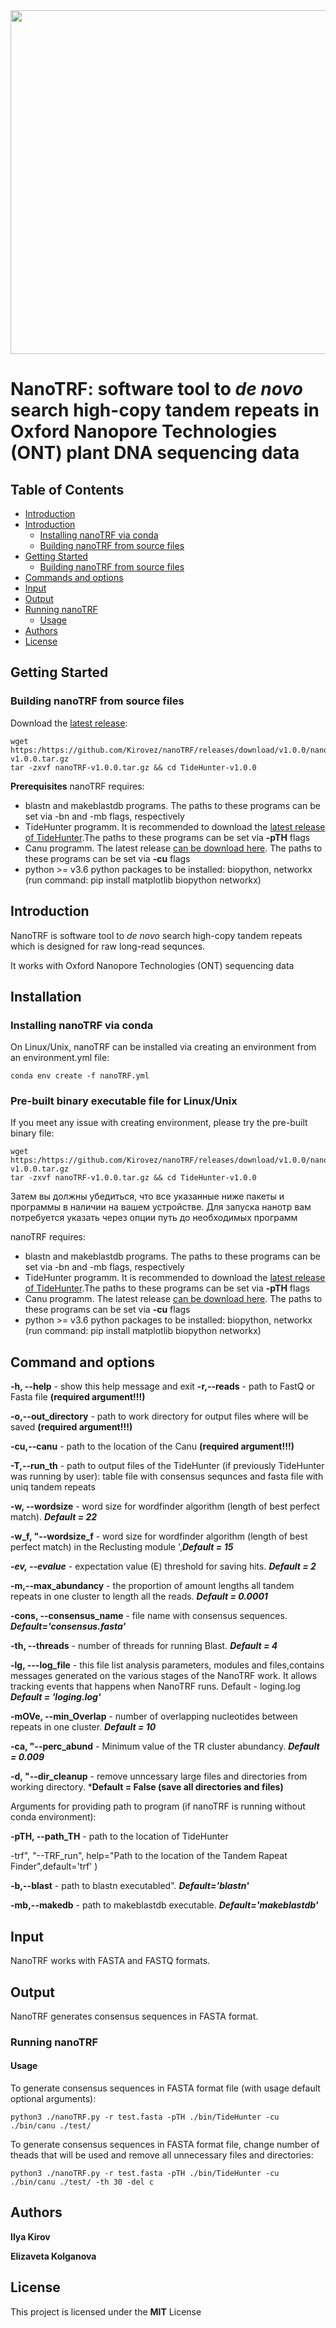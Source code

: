 <img src="nanoTRF.png" width="550" >

# NanoTRF: software tool to *de novo* search high-copy tandem repeats in Oxford Nanopore Technologies (ONT) plant DNA sequencing data



## Table of Contents

- [Introduction](#introduction)
- [Introduction](#install)
  - [Installing nanoTRF via conda](#conda)
  - [Building nanoTRF from source files](#building)
- [Getting Started](#getting) 
  - [Building  nanoTRF from  source files](#building)
- [Commands and options](#cmd)
- [Input](#input_output)
- [Output](#output)
- [Running nanoTRF](#running)
  - [Usage](#usage)
- [Authors](#authors)
- [License](#license)
## <a name="getting"></a>Getting Started
### <a name="building"></a>Building  nanoTRF from  source files

Download the [latest release](https://github.com/Kirovez/nanoTRF/releases):
```
wget https:/https://github.com/Kirovez/nanoTRF/releases/download/v1.0.0/nanoTRF-v1.0.0.tar.gz
tar -zxvf nanoTRF-v1.0.0.tar.gz && cd TideHunter-v1.0.0

```
**Prerequisites**
nanoTRF requires:

- blastn and makeblastdb programs. The paths to these programs can be set via -bn and -mb flags, respectively
- TideHunter programm. It is recommended to download the [latest release of TideHunter](https://github.com/yangao07/TideHunter/releases).The paths to these programs can be set via **-pTH** flags
- Canu programm. The latest release [can be download here](http://github.com/marbl/canu/releases). The paths to these programs can be set via **-cu** flags
- python >= v3.6 python packages to be installed: biopython, networkx (run command: pip install matplotlib biopython networkx)


## <a name="introduction"></a>Introduction

NanoTRF is software tool to *de novo* search high-copy tandem repeats which is designed for raw long-read sequnces.

It works with Oxford Nanopore Technologies (ONT) sequencing data

## <a name="install"></a>Installation

### <a name="conda"></a>Installing nanoTRF via conda
On Linux/Unix, nanoTRF can be installed via creating an environment from an environment.yml file:
 ```
 conda env create -f nanoTRF.yml
 ```
### <a name="conda"></a>Pre-built binary executable file for Linux/Unix

If you meet any issue with creating environment, please try the pre-built binary file:

```
wget https:/https://github.com/Kirovez/nanoTRF/releases/download/v1.0.0/nanoTRF-v1.0.0.tar.gz
tar -zxvf nanoTRF-v1.0.0.tar.gz && cd TideHunter-v1.0.0

```
Затем вы должны убедиться, что все указанные ниже пакеты и программы в наличии на вашем устройстве. Для запуска нанотр вам потребуется указать через опции путь до необходимых программ

nanoTRF requires:

- blastn and makeblastdb programs. The paths to these programs can be set via -bn and -mb flags, respectively
- TideHunter programm. It is recommended to download the [latest release of TideHunter](https://github.com/yangao07/TideHunter/releases).The paths to these programs can be set via **-pTH** flags
- Canu programm. The latest release [can be download here](http://github.com/marbl/canu/releases). The paths to these programs can be set via **-cu** flags
- python >= v3.6 python packages to be installed: biopython, networkx (run command: pip install matplotlib biopython networkx)


## <a name="cmd"></a>Command and options

**-h, --help**  - show this help message and exit
**-r,--reads** - path to FastQ or Fasta file **(required argument!!!)**

**-o,--out_directory** - path to work directory for output files where will be saved **(required argument!!!)**

**-cu,--canu**  - path to the location of the Canu **(required argument!!!)**

**-T,--run_th** - path to output files of the TideHunter (if previously TideHunter was running by user): table file with consensus sequnces and fasta file with uniq   tandem repeats

**-w, --wordsize** - word size for wordfinder algorithm (length of best perfect match). ***Default = 22***

**-w_f, "--wordsize_f** - word size for wordfinder algorithm (length of best perfect match) in the Reclusting module ',***Default = 15***

***-ev, --evalue*** -  expectation value (E) threshold for saving hits. ***Default = 2***

**-m,--max_abundancy**  - the proportion of amount lengths all tandem repeats in one cluster to length all the reads. ***Default = 0.0001***

**-cons, --consensus_name** - file name with consensus sequences. ***Default='consensus.fasta'***


**-th, --threads**  - number of threads for running Blast. ***Default = 4***

**-lg, ---log_file**  - this file list analysis parameters, modules and files,contains messages generated
on the various stages of the NanoTRF work. It allows tracking events that happens when NanoTRF runs. Default - loging.log ***Default = 'loging.log'***

**-mOVe, --min_Overlap** - number of overlapping nucleotides between repeats in one cluster. ***Default = 10***

**-ca, "--perc_abund** - Minimum value of the TR cluster abundancy. ***Default = 0.009***

**-d, "--dir_cleanup**  - remove unncessary large files and directories from working directory. ***Default = False (save all directories and files)**


Arguments for providing path to program (if nanoTRF is running without conda environment):


**-pTH, --path_TH** - path to the location of TideHunter


-trf", "--TRF_run", help="Path to the location of the Tandem Rapeat Finder",default='trf' )

**-b,--blast**  - path to blastn executabled". ***Default='blastn'***

**-mb,--makedb**  - path to makeblastdb executable. ***Default='makeblastdb'***


## <a name="input_output"></a>Input
NanoTRF works with FASTA and FASTQ formats.

## <a name="output"></a>Output

NanoTRF generates consensus sequences in FASTA format.
### <a name="running"></a>Running nanoTRF

#### <a name="usage"></a>Usage

To generate consensus sequences in FASTA format file (with usage default optional arguments):
```
python3 ./nanoTRF.py -r test.fasta -pTH ./bin/TideHunter -cu ./bin/canu ./test/
```
To generate consensus sequences in FASTA format file, change number of theads that will be used and remove all unnecessary files and directories:
```
python3 ./nanoTRF.py -r test.fasta -pTH ./bin/TideHunter -cu ./bin/canu ./test/ -th 30 -del c
```
## <a name="authors"></a>Authors
**Ilya Kirov**

**Elizaveta Kolganova**

## <a name="license"></a>License
This project is licensed under the **MIT** License



